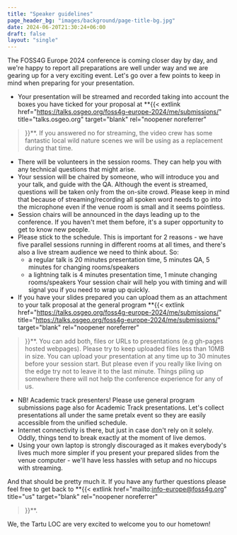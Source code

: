 ```yaml
---
title: "Speaker guidelines"
page_header_bg: "images/background/page-title-bg.jpg"
date: 2024-06-20T21:30:24+06:00
draft: false
layout: "single"
---
```


The FOSS4G Europe 2024 conference is coming closer day by day, and
we're happy to report all preparations are well under way and we are gearing
up for a very exciting event. Let's go over a few points to keep in
mind when preparing for your presentation.

- Your presentation will be streamed and recorded taking into account
the boxes you have ticked for your proposal at
**{{<
    extlink href="https://talks.osgeo.org/foss4g-europe-2024/me/submissions/"
    title="talks.osgeo.org"
    target="blank" rel="noopener noreferrer"
>}}**. If you answered no for streaming, the video crew has some fantastic
local wild nature scenes we will be using as a replacement during that time.
- There will be volunteers in the session rooms. They can help you with any
technical questions that might arise.
- Your session will be chaired by someone, who will introduce you and your talk,
and guide with the QA. Although the event is streamed, questions will be taken
only from the on-site crowd. Please keep in mind that because of
streaming/recording all spoken word needs to go into the microphone even if
the venue room is small and it seems pointless.
- Session chairs will be announced in the days leading up to the conference. If
you haven't met them before, it's a super opportunity to get to know new
people.
- Please stick to the schedule. This is important for 2 reasons - we have five
parallel sessions running in different rooms at all times, and there's also a
live stream audience we need to think about. So:
  - a regular talk is 20 minutes presentation time, 5 minutes QA, 5 minutes
for changing rooms/speakers
  - a lightning talk is 4 minutes presentation time, 1 minute changing
rooms/speakers
Your session chair will help you with timing and will signal you if you need
to wrap up quickly.
- If you have your slides prepared you can upload them as an attachment
to your talk proposal at the general program
**{{<
    extlink href="https://talks.osgeo.org/foss4g-europe-2024/me/submissions/"
    title="https://talks.osgeo.org/foss4g-europe-2024/me/submissions/"
    target="blank" rel="noopener noreferrer"
>}}**.
You can add both, files or URLs to presentations (e.g gh-pages hosted webpages).
Please try to keep uploaded files less than 10MB in size. You can upload your
presentation at any time up to 30 minutes before your session start. But please
even if you really like living on the edge try not to leave it to the last
minute. Things piling up somewhere there will not help the conference experience
for any of us.
- NB! Academic track presenters! Please use general program submissions page
also for Academic Track presentations. Let's collect presentations all under
the same pretalx event so they are easily accessible from the unified schedule.
- Internet connectivity is there, but just in case don't rely on it solely.
Oddly, things tend to break exactly at the moment of live demos.
- Using your own laptop is strongly discouraged as it makes
everybody's lives much more simpler if you present your prepared slides from
the venue computer - we'll have less hassles with setup and no hiccups with
streaming.

And that should be pretty much it. If you have any further questions please
feel free to get back to
**{{<
    extlink href="mailto:info-europe@foss4g.org"
    title="us"
    target="blank" rel="noopener noreferrer"
>}}**.

We, the Tartu LOC are very excited to welcome you to our hometown!
